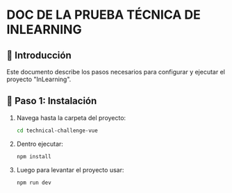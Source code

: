 # DOC DE LA PRUEBA TÉCNICA DE INLEARNING

## 🚀 Introducción
Este documento describe los pasos necesarios para configurar y ejecutar el proyecto "InLearning".

## 📁 Paso 1: Instalación
1. Navega hasta la carpeta del proyecto:
   ```bash
   cd technical-challenge-vue

2. Dentro ejecutar:
   ```bash
   npm install

3. Luego para levantar el proyecto usar:
    ```bash
   npm run dev
